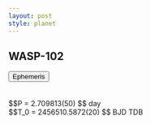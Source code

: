 ```yaml
---
layout: post
style: planet
---
```

<script src="../js/planets.js"></script>

## WASP-102

<!-- Tab links -->
<div class="tab">
<button class="tablinks" onclick="openCity(event, 'Ephemeris')">Ephemeris</button>
</div>

<!-- Tab content -->
<div id="Ephemeris" class="tabcontent" markdown="1">
<br/><br/>
$$P = 2.709813(50) $$ day <br/>
$$T_0 = 2456510.5872(20) $$ BJD TDB
<br/><br/>
<br/><br/>
</div>


